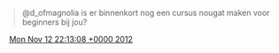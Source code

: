 > @d\_ofmagnolia is er binnenkort nog een cursus nougat maken voor beginners bij jou?

<img src="../../media/tweet.ico" width="12" /> [Mon Nov 12 22:13:08 +0000 2012](https://twitter.com/DromerDenker/status/268114230585225217)